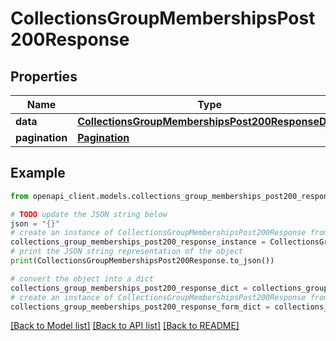 # CollectionsGroupMembershipsPost200Response


## Properties

Name | Type | Description | Notes
------------ | ------------- | ------------- | -------------
**data** | [**CollectionsGroupMembershipsPost200ResponseData**](CollectionsGroupMembershipsPost200ResponseData.md) |  | [optional] 
**pagination** | [**Pagination**](Pagination.md) |  | [optional] 

## Example

```python
from openapi_client.models.collections_group_memberships_post200_response import CollectionsGroupMembershipsPost200Response

# TODO update the JSON string below
json = "{}"
# create an instance of CollectionsGroupMembershipsPost200Response from a JSON string
collections_group_memberships_post200_response_instance = CollectionsGroupMembershipsPost200Response.from_json(json)
# print the JSON string representation of the object
print(CollectionsGroupMembershipsPost200Response.to_json())

# convert the object into a dict
collections_group_memberships_post200_response_dict = collections_group_memberships_post200_response_instance.to_dict()
# create an instance of CollectionsGroupMembershipsPost200Response from a dict
collections_group_memberships_post200_response_form_dict = collections_group_memberships_post200_response.from_dict(collections_group_memberships_post200_response_dict)
```
[[Back to Model list]](../README.md#documentation-for-models) [[Back to API list]](../README.md#documentation-for-api-endpoints) [[Back to README]](../README.md)


